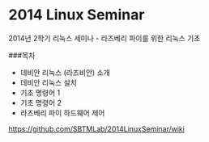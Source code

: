 2014 Linux Seminar
================
2014년 2학기 리눅스 세미나  - 라즈베리 파이를 위한 리눅스 기초

###목차
* 데비안 리눅스 (라즈비안) 소개
* 데비안 리눅스 설치
* 기초 명령어 1
* 기초 명령어 2
* 라즈베리 파이 하드웨어 제어

https://github.com/SBTMLab/2014LinuxSeminar/wiki
